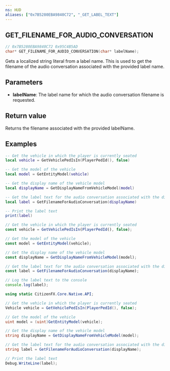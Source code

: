 ```yaml
---
ns: HUD
aliases: ["0x7B5280EBA9840C72", "_GET_LABEL_TEXT"]
---
```

## GET_FILENAME_FOR_AUDIO_CONVERSATION

```c
// 0x7B5280EBA9840C72 0x95C4B5AD
char* GET_FILENAME_FOR_AUDIO_CONVERSATION(char* labelName);
```

Gets a localized string literal from a label name. This is used to get the filename of the audio conversation associated with the provided label name.

## Parameters
* **labelName**: The label name for which the audio conversation filename is requested.

## Return value
Returns the filename associated with the provided labelName.

## Examples

```lua
-- Get the vehicle in which the player is currently seated
local vehicle = GetVehiclePedIsIn(PlayerPedId(), false)

-- Get the model of the vehicle
local model = GetEntityModel(vehicle)

-- Get the display name of the vehicle model
local displayName = GetDisplayNameFromVehicleModel(model)

-- Get the label text for the audio conversation associated with the display name
local label = GetFilenameForAudioConversation(displayName)

-- Print the label text
print(label)
```

```js
// Get the vehicle in which the player is currently seated
const vehicle = GetVehiclePedIsIn(PlayerPedId(), false);

// Get the model of the vehicle
const model = GetEntityModel(vehicle);

// Get the display name of the vehicle model
const displayName = GetDisplayNameFromVehicleModel(model);

// Get the label text for the audio conversation associated with the display name
const label = GetFilenameForAudioConversation(displayName);

// Log the label text to the console
console.log(label);
```

```cs
using static CitizenFX.Core.Native.API;

// Get the vehicle in which the player is currently seated
Vehicle vehicle = GetVehiclePedIsIn(PlayerPedId(), false);

// Get the model of the vehicle
uint model = (uint)GetEntityModel(vehicle);

// Get the display name of the vehicle model
string displayName = GetDisplayNameFromVehicleModel(model);

// Get the label text for the audio conversation associated with the display name
string label = GetFilenameForAudioConversation(displayName);

// Print the label text
Debug.WriteLine(label);
```
